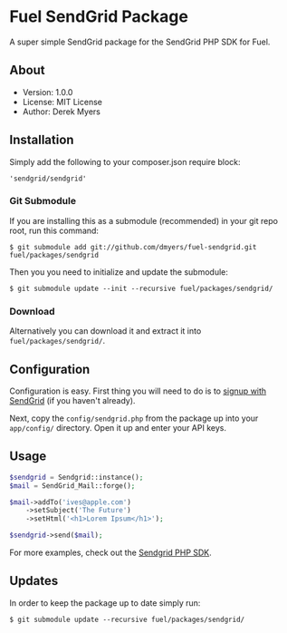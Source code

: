 # Fuel SendGrid Package

A super simple SendGrid package for the SendGrid PHP SDK for Fuel.

## About
* Version: 1.0.0
* License: MIT License
* Author: Derek Myers

## Installation

Simply add the following to your composer.json require block:

	'sendgrid/sendgrid'

### Git Submodule

If you are installing this as a submodule (recommended) in your git repo root, run this command:

	$ git submodule add git://github.com/dmyers/fuel-sendgrid.git fuel/packages/sendgrid

Then you you need to initialize and update the submodule:

	$ git submodule update --init --recursive fuel/packages/sendgrid/

### Download

Alternatively you can download it and extract it into `fuel/packages/sendgrid/`.

## Configuration

Configuration is easy. First thing you will need to do is to [signup with SendGrid](http://sendgrid.com) (if you haven't already).

Next, copy the `config/sendgrid.php` from the package up into your `app/config/` directory. Open it up and enter your API keys.

## Usage

```php
$sendgrid = Sendgrid::instance();
$mail = SendGrid_Mail::forge();

$mail->addTo('ives@apple.com')
	->setSubject('The Future')
	->setHtml('<h1>Lorem Ipsum</h1>');

$sendgrid->send($mail);
```

For more examples, check out the [Sendgrid PHP SDK](https://github.com/sendgrid/sendgrid-php).

## Updates

In order to keep the package up to date simply run:

	$ git submodule update --recursive fuel/packages/sendgrid/
